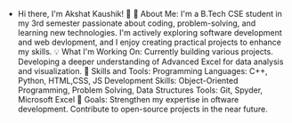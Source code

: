 - Hi there, I'm Akshat Kaushik! 👋
🌟 About Me:
I'm a B.Tech CSE student in my 3rd semester passionate about coding, problem-solving, and learning new technologies. I'm actively exploring software development and web devlopment,
and I enjoy creating practical projects to enhance my skills.
💡 What I'm Working On:
Currently building various projects.
Developing a deeper understanding of Advanced Excel for data analysis and visualization.
📘 Skills and Tools:
Programming Languages: C++, Python, HTML,CSS, JS
Development Skills: Object-Oriented Programming, Problem Solving, Data Structures
Tools: Git, Spyder, Microsoft Excel
🚀 Goals:
Strengthen my expertise in oftware development.
Contribute to open-source projects in the near future.
